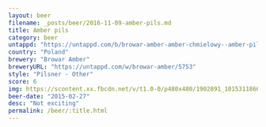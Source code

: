 ```yaml
---
layout: beer
filename: _posts/beer/2016-11-09-amber-pils.md
title: Amber pils
category: beer
untappd: "https://untappd.com/b/browar-amber-amber-chmielowy--amber-pils-beer/398331"
country: "Poland"
brewery: "Browar Amber"
breweryURL: "https://untappd.com/w/browar-amber/5753"
style: "Pilsner - Other"
score: 6
img: https://scontent.xx.fbcdn.net/v/t1.0-0/p480x480/1902891_10153118668708745_4563543533450469126_n.jpg?oh=69c504b14940fed69d005c05c763bf51&oe=594B0157
beer-date: "2015-02-27"
desc: "Not exciting"
permalink: /beer/:title.html
---
```

